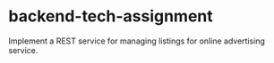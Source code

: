 # backend-tech-assignment
Implement a REST service for managing listings for online advertising service.
